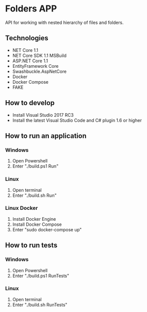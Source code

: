 # Folders APP
API for working with nested hierarchy of files and folders.

## Technologies
* NET Core 1.1
* NET Core SDK 1.1 MSBuild
* ASP.NET Core 1.1
* EntityFramework Core
* Swashbuckle.AspNetCore
* Docker
* Docker Compose
* FAKE

## How to develop
* Install Visual Studio 2017 RC3
* Install the latest Visual Studio Code and C# plugin 1.6 or higher

## How to run an application

### Windows
1) Open Powershell
2) Enter "./build.ps1 Run"

### Linux
1) Open terminal
2) Enter "./build.sh Run"

### Linux Docker
1) Install Docker Engine
2) Install Docker Compose
3) Enter "sudo docker-compose up"

## How to run tests
### Windows
1) Open Powershell
2) Enter "./build.ps1 RunTests"

### Linux
1) Open terminal
2) Enter "./build.sh RunTests"